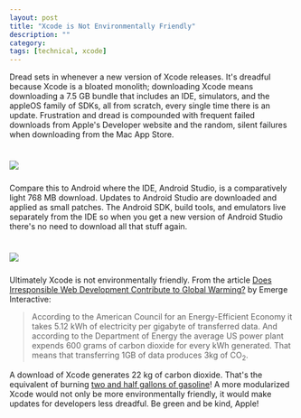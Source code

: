 ```yaml
---
layout: post
title: "Xcode is Not Environmentally Friendly"
description: ""
category: 
tags: [technical, xcode]
---
```


Dread sets in whenever a new version of Xcode releases. It's dreadful because Xcode is a bloated monolith; downloading Xcode means downloading a 7.5 GB bundle that includes an IDE, simulators, and the appleOS family of SDKs, all from scratch, every single time there is an update. Frustration and dread is compounded with frequent failed downloads from Apple's Developer website and the random, silent failures when downloading from the Mac App Store.

<div>
    <img class="rounded-corners" style="max-width: 700px; border: 1px; margin-top: 24px;" src="{{ site.images2020 }}/04-20/xcode.png"/>
    <p class="caption-text" style="line-height: 1.5em; margin-bottom: 24px;"><strong></strong></p>
</div>

Compare this to Android where the IDE, Android Studio, is a comparatively light 768 MB download. Updates to Android Studio are downloaded and applied as small patches. The Android SDK, build tools, and emulators live separately from the IDE so when you get a new version of Android Studio there's no need to download all that stuff again.

<div>
    <img class="rounded-corners" style="max-width: 700px; border: 1px; margin-top: 24px;" src="{{ site.images2020 }}/04-20/as.png"/>
    <p class="caption-text" style="line-height: 1.5em; margin-bottom: 24px;"><strong></strong></p>
</div>

Ultimately Xcode is not environmentally friendly. From the article [Does Irresponsible Web Development Contribute to Global Warming?][1] by Emerge Interactive:

<blockquote>
	According to the American Council for an Energy-Efficient Economy it takes 5.12 kWh of electricity per gigabyte of transferred data. And according to the Department of Energy the average US power plant expends 600 grams of carbon dioxide for every kWh generated. That means that transferring 1GB of data produces 3kg of CO<sub>2</sub>.
</blockquote>

A download of Xcode generates 22 kg of carbon dioxide. That's the equivalent of burning [two and half gallons of gasoline][2]! A more modularized Xcode would not only be more environmentally friendly, it would make updates for developers less dreadful. Be green and be kind, Apple!

[1]: https://www.emergeinteractive.com/insights/detail/does-irresponsible-web-development-contribute-to-global-warming/
[2]: https://www.epa.gov/greenvehicles/greenhouse-gas-emissions-typical-passenger-vehicle
